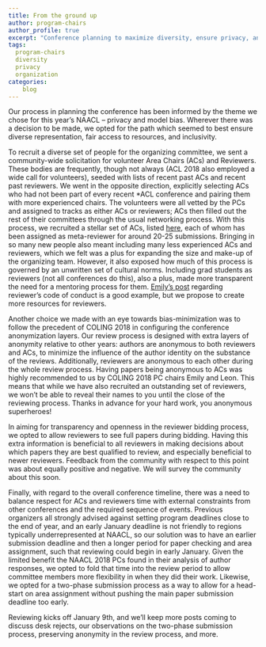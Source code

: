 ```yaml
---
title: From the ground up
author: program-chairs
author_profile: true
excerpt: "Conference planning to maximize diversity, ensure privacy, and minimize bias."
tags:
  program-chairs
  diversity
  privacy
  organization
categories:
    blog
---
```



Our process in planning the conference has been informed by the theme we chose for this year’s NAACL – privacy and model bias. 
Wherever there was a decision to be made, we opted for the path which seemed to best ensure diverse representation, fair access 
to resources, and inclusivity. 

To recruit a diverse set of people for the organizing committee, we sent a community-wide solicitation for volunteer Area Chairs (ACs) and Reviewers. These bodies are frequently, though not always (ACL 2018 also employed a wide call for volunteers), seeded with lists of recent past ACs and recent past reviewers. We went in the opposite direction, explicitly selecting ACs who had not been part of every recent *ACL conference and pairing them with more experienced chairs. The volunteers were all vetted by the PCs and assigned to tracks as either ACs or reviewers; ACs then filled out the rest of their committees through the usual networking process.  With this process, we recruited a stellar set of ACs, listed [here](/organization), each of whom has been assigned as meta-reviewer for around 20-25 submissions. Bringing in so many new people also meant including many less experienced ACs and reviewers, which we felt was a plus for expanding the size and make-up of the organizing team.  However, it also exposed how much of this process is governed by an unwritten set of cultural norms. Including grad students as reviewers (not all conferences do this), also a plus, made more transparent the need for a mentoring process for them. [Emily’s post](https://coling2018.org/reviewer-code-of-conduct/) regarding reviewer’s code of conduct is a good example, but we propose to create more resources for reviewers. 

Another choice we made with an eye towards bias-minimization was to follow the precedent of COLING 2018 in configuring the conference 
anonymization layers.  Our review process is designed with extra layers of anonymity relative to other years: authors are anonymous 
to both reviewers and ACs, to minimize the influence of the author identity on the substance of the reviews. Additionally, reviewers 
are anonymous to each other during the whole review process. Having papers being anonymous to ACs was highly recommended to us by 
COLING 2018 PC chairs Emily and Leon.  This means that while we have also recruited an outstanding set of reviewers, we won’t be 
able to reveal their names to you until the close of the reviewing process. Thanks in advance for your hard work, you anonymous 
superheroes!

In aiming for transparency and openness in the reviewer bidding process, we opted to allow reviewers to see full papers during 
bidding. Having this extra information is beneficial to all reviewers in making decisions about which papers they are best qualified 
to review, and especially beneficial to newer reviewers. Feedback from the community with respect to this point was about equally 
positive and negative. We will survey the community about this soon.

Finally, with regard to the overall conference timeline, there was a need to balance respect for ACs and reviewers time with external 
constraints from other conferences and the required sequence of events. Previous organizers all strongly advised against setting 
program deadlines close to the end of year, and an early January deadline is not friendly to regions typically underrepresented at 
NAACL, so our solution was to have an earlier submission deadline and then a longer period for paper checking and area assignment, 
such that reviewing could begin in early January. Given the limited benefit the NAACL 2018 PCs found in their analysis of author responses, we opted to fold that time into the review period to allow committee members more flexibility in when they did their work. Likewise, we opted for a two-phase submission process as a way to allow for a head-start on area assignment without pushing the main paper submission deadline too early.

Reviewing kicks off January 9th, and we’ll keep more posts coming to discuss desk rejects, our observations on the two-phase 
submission process, preserving anonymity in the review process, and more.
